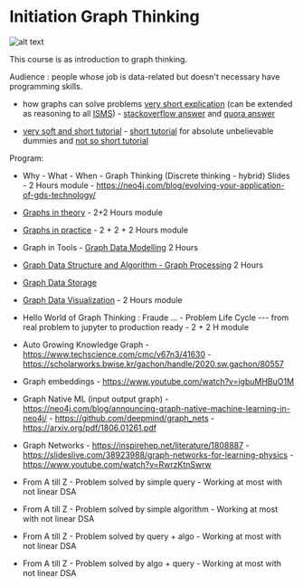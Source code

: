 # Initiation Graph Thinking

![alt text](https://dist.neo4j.com/wp-content/uploads/20201209103856/image3-18.png)

This course is as introduction to graph thinking. 

Audience : people whose job is data-related but doesn't necessary have programming skills.

* how graphs can solve problems [very short explication](https://github.com/JohnLaTwC/Shared/blob/master/Defenders%20think%20in%20lists.%20Attackers%20think%20in%20graphs.%20As%20long%20as%20this%20is%20true%2C%20attackers%20win.md) (can be extended as reasoning to all [ISMS](https://en.wikipedia.org/wiki/Information_security_management)) - [stackoverflow answer](https://stackoverflow.com/questions/703999/what-are-good-examples-of-problems-that-graphs-can-solve-better-than-the-alterna) and [quora answer](https://www.quora.com/What-are-real-world-problems-that-graph-theory-can-solve)

* [very soft and short tutorial](https://jeremykun.com/2011/06/26/teaching-mathematics-graph-theory/) - [short tutorial](https://www.freecodecamp.org/news/i-dont-understand-graph-theory-1c96572a1401/) for absolute unbelievable dummies and [not so short tutorial](https://medium.com/tebs-lab/graph-theory-table-of-contents-97ccc62b09a6)


Program: 

* Why - What - When - Graph Thinking (Discrete thinking - hybrid) Slides - 2 Hours module - https://neo4j.com/blog/evolving-your-application-of-gds-technology/

* [Graphs in theory](./graphTheory.md) - 2+2 Hours module

* [Graphs in practice](./graphPractice.md) - 2 + 2 + 2 Hours module 

* Graph in Tools - [Graph Data Modelling](./graphDataModelling.md) 2 Hours

* [Graph Data Structure and Algorithm - Graph Processing](./graphDataStructureAlgorithm.md) 2 Hours

* [Graph Data Storage](./graphDataStorage.md)

* [Graph Data Visualization](./graphVisualization.md) - 2 Hours module

* Hello World of Graph Thinking : Fraude ... - Problem Life Cycle --- from real problem to jupyter to production ready - 2 + 2 H module

* Auto  Growing Knowledge Graph - https://www.techscience.com/cmc/v67n3/41630 - https://scholarworks.bwise.kr/gachon/handle/2020.sw.gachon/80557

* Graph embeddings - https://www.youtube.com/watch?v=igbuMHBuO1M

* Graph Native ML (input output graph) - https://neo4j.com/blog/announcing-graph-native-machine-learning-in-neo4j/ - https://github.com/deepmind/graph_nets - https://arxiv.org/pdf/1806.01261.pdf 

* Graph Networks - https://inspirehep.net/literature/1808887 - https://slideslive.com/38923988/graph-networks-for-learning-physics - https://www.youtube.com/watch?v=RwrzKtnSwrw

* From A till Z - Problem solved by simple query - Working at most with not linear DSA

* From A till Z - Problem solved by simple algorithm - Working at most with not linear DSA

* From A till Z - Problem solved by query + algo - Working at most with not linear DSA

* From A till Z - Problem solved by algo + query - Working at most with not linear DSA




